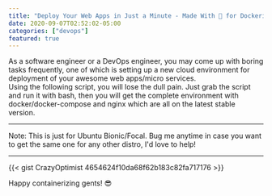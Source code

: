```yaml
---
title: "Deploy Your Web Apps in Just a Minute - Made With 💖 for Dockerists"
date: 2020-09-07T02:52:02-05:00
categories: ["devops"]
featured: true
---
```

As a software engineer or a DevOps engineer, you may come up with boring tasks frequently, one of which is setting up a new cloud environment for deployment of your awesome web apps/micro services.  
Using the following script, you will lose the dull pain. Just grab the script and run it with bash, then you will get the complete environment with docker/docker-compose and nginx which are all on the latest stable version.  
***
Note: This is just for Ubuntu Bionic/Focal. Bug me anytime in case you want to get the same one for any other distro, I'd love to help!
***
{{< gist CrazyOptimist 4654624f10da68f62b183c82fa717176 >}}

Happy containerizing gents! 😎
